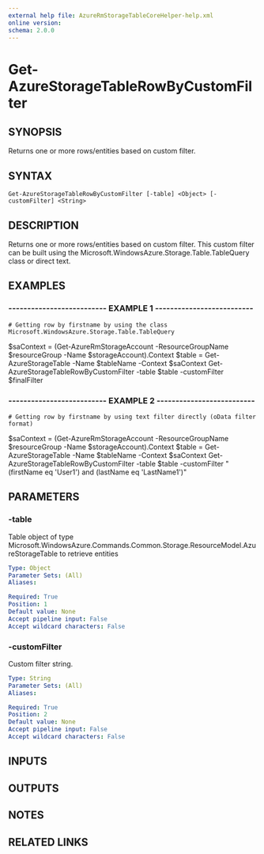 ```yaml
---
external help file: AzureRmStorageTableCoreHelper-help.xml
online version: 
schema: 2.0.0
---
```


# Get-AzureStorageTableRowByCustomFilter

## SYNOPSIS
Returns one or more rows/entities based on custom filter.

## SYNTAX

```
Get-AzureStorageTableRowByCustomFilter [-table] <Object> [-customFilter] <String>
```

## DESCRIPTION
Returns one or more rows/entities based on custom filter.
This custom filter can be
built using the Microsoft.WindowsAzure.Storage.Table.TableQuery class or direct text.

## EXAMPLES

### -------------------------- EXAMPLE 1 --------------------------
```
# Getting row by firstname by using the class Microsoft.WindowsAzure.Storage.Table.TableQuery
```

$saContext = (Get-AzureRmStorageAccount -ResourceGroupName $resourceGroup -Name $storageAccount).Context
$table = Get-AzureStorageTable -Name $tableName -Context $saContext
Get-AzureStorageTableRowByCustomFilter -table $table -customFilter $finalFilter

### -------------------------- EXAMPLE 2 --------------------------
```
# Getting row by firstname by using text filter directly (oData filter format)
```

$saContext = (Get-AzureRmStorageAccount -ResourceGroupName $resourceGroup -Name $storageAccount).Context
$table = Get-AzureStorageTable -Name $tableName -Context $saContext
Get-AzureStorageTableRowByCustomFilter -table $table -customFilter "(firstName eq 'User1') and (lastName eq 'LastName1')"

## PARAMETERS

### -table
Table object of type Microsoft.WindowsAzure.Commands.Common.Storage.ResourceModel.AzureStorageTable to retrieve entities

```yaml
Type: Object
Parameter Sets: (All)
Aliases: 

Required: True
Position: 1
Default value: None
Accept pipeline input: False
Accept wildcard characters: False
```

### -customFilter
Custom filter string.

```yaml
Type: String
Parameter Sets: (All)
Aliases: 

Required: True
Position: 2
Default value: None
Accept pipeline input: False
Accept wildcard characters: False
```

## INPUTS

## OUTPUTS

## NOTES

## RELATED LINKS

